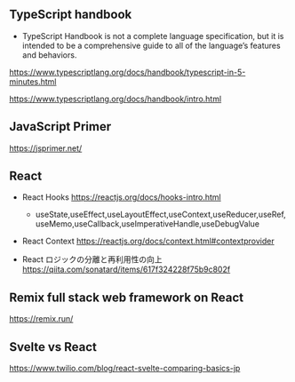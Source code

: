 ## TypeScript handbook

- TypeScript Handbook is not a complete language specification, but it is intended to be a comprehensive guide to all of the language’s features and behaviors.

https://www.typescriptlang.org/docs/handbook/typescript-in-5-minutes.html

https://www.typescriptlang.org/docs/handbook/intro.html

## JavaScript Primer 

https://jsprimer.net/

## React 

- React Hooks https://reactjs.org/docs/hooks-intro.html
  - useState,useEffect,useLayoutEffect,useContext,useReducer,useRef,useMemo,useCallback,useImperativeHandle,useDebugValue

- React Context https://reactjs.org/docs/context.html#contextprovider

- React ロジックの分離と再利用性の向上 https://qiita.com/sonatard/items/617f324228f75b9c802f

## Remix full stack web framework on React

https://remix.run/

## Svelte vs React

https://www.twilio.com/blog/react-svelte-comparing-basics-jp

